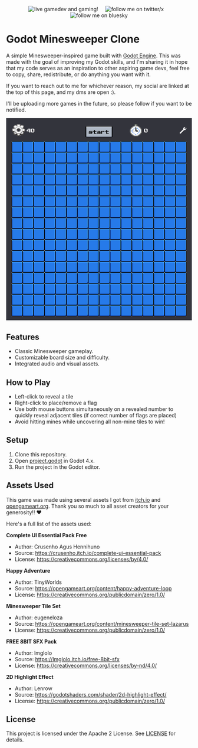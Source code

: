 <p align="center">
	<a href="https://www.twitch.tv/vohr" style="text-decoration:none">
		<img alt="live gamedev and gaming!" src="https://img.shields.io/twitch/status/nicowired" />
	</a>
	&nbsp;&nbsp;&nbsp;
	<a href="https://x.com/itsVohr" style="text-decoration:none">
		<img alt="follow me on twitter/x" src="https://img.shields.io/twitter/follow/nicowired" />
	</a>
	&nbsp;&nbsp;&nbsp;
	<a href="https://bsky.app/profile/nicowired.bsky.social" style="text-decoration:none">
		<img alt="follow me on bluesky" src="https://img.shields.io/badge/BlueSky-follow!-000000?style=social&logo=bluesky" />
	</a>
</p>


# Godot Minesweeper Clone
A simple Minesweeper-inspired game built with [Godot Engine](https://godotengine.org).
This was made with the goal of improving my Godot skills, and I'm sharing it in hope that my code serves as an inspiration to other aspiring game devs, feel free to copy, share, redistribute, or do anything you want with it.

If you want to reach out to me for whichever reason, my social are linked at the top of this page, and my dms are open :).

I'll be uploading more games in the future, so please follow if you want to be notified.

<p align="center">
	<img src=".media/minesweeper_demo.gif" alt="Minesweeper Demo" />
</p>

## Features
- Classic Minesweeper gameplay.
- Customizable board size and difficulty.
- Integrated audio and visual assets.

## How to Play
- Left-click to reveal a tile
- Right-click to place/remove a flag
- Use both mouse buttons simultaneously on a revealed number to quickly reveal adjacent tiles (if correct number of flags are placed)
- Avoid hitting mines while uncovering all non-mine tiles to win!

## Setup
1. Clone this repository.
2. Open [project.godot](project.godot) in Godot 4.x.
3. Run the project in the Godot editor.

## Assets Used
This game was made using several assets I got from [itch.io](https://itch.io/game-assets/) and [opengameart.org](https://opengameart.org/).
Thank you so much to all asset creators for your generosity!! ♥

Here's a full list of the assets used:

**Complete UI Essential Pack Free**
- Author: Crusenho Agus Hennihuno
- Source: https://crusenho.itch.io/complete-ui-essential-pack
- License: https://creativecommons.org/licenses/by/4.0/

**Happy Adventure**
- Author: TinyWorlds
- Source: https://opengameart.org/content/happy-adventure-loop
- License: https://creativecommons.org/publicdomain/zero/1.0/

**Minesweeper Tile Set**
- Author: eugeneloza
- Source: https://opengameart.org/content/minesweeper-tile-set-lazarus
- License: https://creativecommons.org/publicdomain/zero/1.0/

**FREE 8BIT SFX Pack**
- Author: lmglolo
- Source: https://lmglolo.itch.io/free-8bit-sfx
- License: https://creativecommons.org/licenses/by-nd/4.0/

**2D Highlight Effect**
- Author: Lenrow
- Source: https://godotshaders.com/shader/2d-highlight-effect/
- License: https://creativecommons.org/publicdomain/zero/1.0/

## License
This project is licensed under the Apache 2 License. See [LICENSE](LICENSE) for details.
